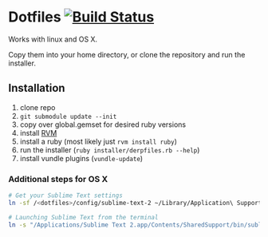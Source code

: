 # Dotfiles [![Build Status](https://snap-ci.com/komidore64/dotfiles/branch/master/build_image)](https://snap-ci.com/komidore64/dotfiles/branch/master)

Works with linux and OS X.

Copy them into your home directory, or clone the repository and run the installer.

## Installation

1. clone repo
1. `git submodule update --init`
1. copy over global.gemset for desired ruby versions
1. install [RVM](http://rvm.io)
1. install a ruby (most likely just `rvm install ruby`)
1. run the installer (`ruby installer/derpfiles.rb --help`)
1. install vundle plugins (`vundle-update`)

### Additional steps for OS X

```bash
# Get your Sublime Text settings
ln -sf /<dotfiles>/config/sublime-text-2 ~/Library/Application\ Support/Sublime\ Text\ 2

# Launching Sublime Text from the terminal
ln -s "/Applications/Sublime Text 2.app/Contents/SharedSupport/bin/subl" ~/bin/subl
```
